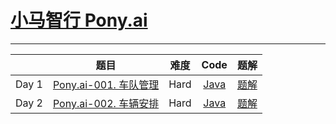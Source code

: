 # [小马智行 Pony.ai](https://leetcode-cn.com/study-plan/ponyai)

--------------------

|           |      题目    |    难度     |          Code          |    题解   |
|  :-----   |    :--------------------------------------------------------:    | :----: |   :----:      |    :----:     |  
|   Day 1   | [Pony.ai-001. 车队管理](https://leetcode-cn.com/problems/nDTGrx/) | Hard | [Java](./teammanage/Solution.java) |  [题解]() |
|   Day 2   | [Pony.ai-002. 车辆安排](https://leetcode-cn.com/problems/aLtKLZ/) | Hard | [Java](./carplan/Solution.java) |  [题解]() |

